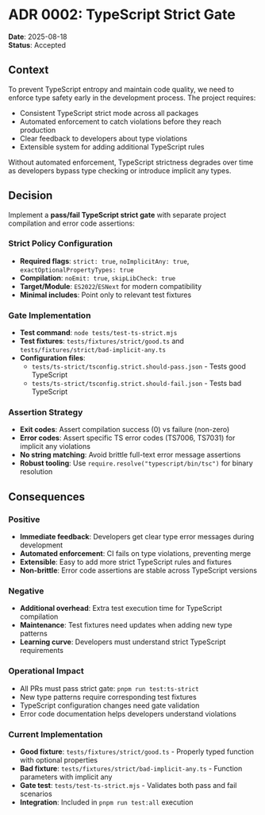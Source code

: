 <!-- markdownlint-disable -->
# ADR 0002: TypeScript Strict Gate

**Date**: 2025-08-18  
**Status**: Accepted

## Context

To prevent TypeScript entropy and maintain code quality, we need to enforce type safety early in the development process. The project requires:

- Consistent TypeScript strict mode across all packages
- Automated enforcement to catch violations before they reach production
- Clear feedback to developers about type violations
- Extensible system for adding additional TypeScript rules

Without automated enforcement, TypeScript strictness degrades over time as developers bypass type checking or introduce implicit any types.

## Decision

Implement a **pass/fail TypeScript strict gate** with separate project compilation and error code assertions:

### Strict Policy Configuration

- **Required flags**: `strict: true`, `noImplicitAny: true`, `exactOptionalPropertyTypes: true`
- **Compilation**: `noEmit: true`, `skipLibCheck: true`
- **Target/Module**: `ES2022`/`ESNext` for modern compatibility
- **Minimal includes**: Point only to relevant test fixtures

### Gate Implementation

- **Test command**: `node tests/test-ts-strict.mjs`
- **Test fixtures**: `tests/fixtures/strict/good.ts` and `tests/fixtures/strict/bad-implicit-any.ts`
- **Configuration files**:
  - `tests/ts-strict/tsconfig.strict.should-pass.json` - Tests good TypeScript
  - `tests/ts-strict/tsconfig.strict.should-fail.json` - Tests bad TypeScript

### Assertion Strategy

- **Exit codes**: Assert compilation success (0) vs failure (non-zero)
- **Error codes**: Assert specific TS error codes (TS7006, TS7031) for implicit any violations
- **No string matching**: Avoid brittle full-text error message assertions
- **Robust tooling**: Use `require.resolve("typescript/bin/tsc")` for binary resolution

## Consequences

### Positive

- **Immediate feedback**: Developers get clear type error messages during development
- **Automated enforcement**: CI fails on type violations, preventing merge
- **Extensible**: Easy to add more strict TypeScript rules and fixtures
- **Non-brittle**: Error code assertions are stable across TypeScript versions

### Negative  

- **Additional overhead**: Extra test execution time for TypeScript compilation
- **Maintenance**: Test fixtures need updates when adding new type patterns
- **Learning curve**: Developers must understand strict TypeScript requirements

### Operational Impact

- All PRs must pass strict gate: `pnpm run test:ts-strict`
- New type patterns require corresponding test fixtures
- TypeScript configuration changes need gate validation
- Error code documentation helps developers understand violations

### Current Implementation

- **Good fixture**: `tests/fixtures/strict/good.ts` - Properly typed function with optional properties
- **Bad fixture**: `tests/fixtures/strict/bad-implicit-any.ts` - Function parameters with implicit any
- **Gate test**: `tests/test-ts-strict.mjs` - Validates both pass and fail scenarios
- **Integration**: Included in `pnpm run test:all` execution
